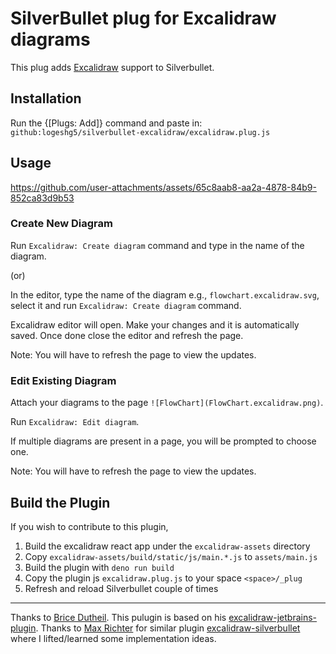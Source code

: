 # SilverBullet plug for Excalidraw diagrams

This plug adds [Excalidraw](https://excalidraw.com/) support to Silverbullet.

## Installation

Run the {[Plugs: Add]} command and paste in: `github:logeshg5/silverbullet-excalidraw/excalidraw.plug.js`

## Usage

https://github.com/user-attachments/assets/65c8aab8-aa2a-4878-84b9-852ca83d9b53

### Create New Diagram

Run `Excalidraw: Create diagram` command and type in the name of the diagram.

(or)

In the editor, type the name of the diagram e.g., `flowchart.excalidraw.svg`, select it and run `Excalidraw: Create diagram` command.

Excalidraw editor will open. Make your changes and it is automatically saved. Once done close the editor and refresh the page.

Note: You will have to refresh the page to view the updates.

### Edit Existing Diagram

Attach your diagrams to the page `![FlowChart](FlowChart.excalidraw.png)`.

Run `Excalidraw: Edit diagram`.

If multiple diagrams are present in a page, you will be prompted to choose one.

Note: You will have to refresh the page to view the updates.

## Build the Plugin

If you wish to contribute to this plugin,

1. Build the excalidraw react app under the `excalidraw-assets` directory
2. Copy `excalidraw-assets/build/static/js/main.*.js` to `assets/main.js`
3. Build the plugin with `deno run build`
4. Copy the plugin js `excalidraw.plug.js` to your space `<space>/_plug`
5. Refresh and reload Silverbullet couple of times

---

Thanks to [Brice Dutheil](https://github.com/bric3). This pulugin is based on his [excalidraw-jetbrains-plugin](https://github.com/bric3/excalidraw-jetbrains-plugin). 
Thanks to [Max Richter](https://github.com/jim-fx) for similar plugin [excalidraw-silverbullet](https://github.com/jim-fx/silverbullet-excalidraw) where I lifted/learned some implementation ideas.
